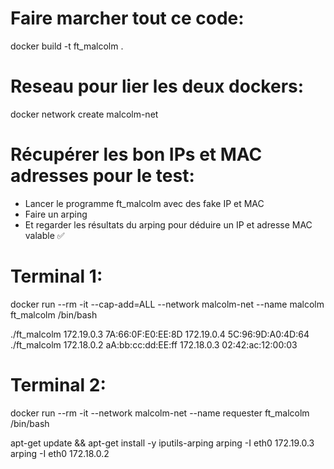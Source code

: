 # Faire marcher tout ce code:
docker build -t ft_malcolm .

# Reseau pour lier les deux dockers:
docker network create malcolm-net

# Récupérer les bon IPs et MAC adresses pour le test:

- Lancer le programme ft_malcolm avec des fake IP et MAC
- Faire un arping
- Et regarder les résultats du arping pour déduire un IP et adresse MAC valable ✅

# Terminal 1:

docker run --rm -it --cap-add=ALL --network malcolm-net --name malcolm ft_malcolm /bin/bash

./ft_malcolm 172.19.0.3 7A:66:0F:E0:EE:8D 172.19.0.4 5C:96:9D:A0:4D:64
./ft_malcolm 172.18.0.2 aA:bb:cc:dd:EE:ff 172.18.0.3 02:42:ac:12:00:03

# Terminal 2:
docker run --rm -it --network malcolm-net --name requester ft_malcolm /bin/bash

apt-get update && apt-get install -y iputils-arping
arping -I eth0 172.19.0.3
arping -I eth0 172.18.0.2